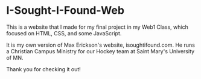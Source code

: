 # I-Sought-I-Found-Web

This is a website that I made for my final project in my Web1 Class, which focused on HTML, CSS, and some JavaScript. 

It is my own version of Max Erickson's website, isoughtifound.com.
He runs a Christian Campus Ministry for our Hockey team at Saint Mary's University of MN.

Thank you for checking it out!
